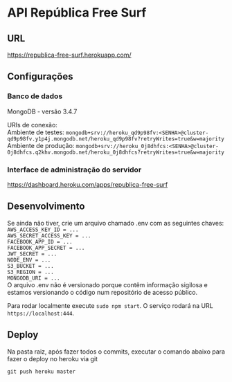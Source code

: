 # API República Free Surf

## URL

https://republica-free-surf.herokuapp.com/

## Configurações

### Banco de dados

MongoDB - versão 3.4.7

URIs de conexão:  
Ambiente de testes: `mongodb+srv://heroku_qd9p98fv:<SENHA>@cluster-qd9p98fv.y1p4j.mongodb.net/heroku_qd9p98fv?retryWrites=true&w=majority`  
Ambiente de produção: `mongodb+srv://heroku_0j8dhfcs:<SENHA>@cluster-0j8dhfcs.q2khv.mongodb.net/heroku_0j8dhfcs?retryWrites=true&w=majority`

### Interface de administração do servidor

https://dashboard.heroku.com/apps/republica-free-surf

## Desenvolvimento

Se ainda não tiver, crie um arquivo chamado .env com as seguintes chaves:  
`AWS_ACCESS_KEY_ID = ...`  
`AWS_SECRET_ACCESS_KEY = ...`  
`FACEBOOK_APP_ID = ...`  
`FACEBOOK_APP_SECRET = ...`  
`JWT_SECRET = ...`  
`NODE_ENV = ...`  
`S3_BUCKET = ...`  
`S3_REGION = ...`  
`MONGODB_URI = ...`  
O arquivo .env não é versionado porque contêm informação sigilosa e estamos versionando o código num repositório de acesso público.

Para rodar localmente execute `sudo npm start`.
O serviço rodará na URL `https://localhost:444`.

## Deploy

Na pasta raiz, após fazer todos o commits, executar o comando abaixo para fazer o deploy no heroku via git

`git push heroku master`
